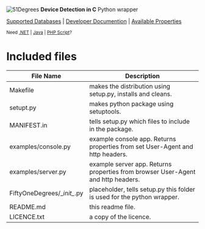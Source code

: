 ![51Degrees](https://51degrees.com/DesktopModules/FiftyOne/Distributor/Logo.ashx?utm_source=github&utm_medium=repository&utm_content=readme_trie&utm_campaign=python-open-source "THE Fasstest and Most Accurate Device Detection") **Device Detection in C** Python wrapper

[Supported Databases](https://51degrees.com/compare-data-options?utm_source=github&utm_medium=repository&utm_content=compare-data-options&utm_campaign=python-open-source "Different device databases which can be used with 51Degrees device detection") | [Developer Documention](https://51degrees.com/support/documentation?utm_source=github&utm_medium=repository&utm_content=home-menu&utm_campaign=python-open-source "Full getting started guide and advanced developer documentation") | [Available Properties](https://51degrees.com/resources/property-dictionary?utm_source=github&utm_medium=repository&utm_content=property_dictionary&utm_campaign=python-open-source "View all available properties and values")

<sup>Need [.NET](https://github.com/51Degrees/.NET-Device-Detection "THE Fastest and most Accurate device detection for .NET") | [Java](https://github.com/51Degrees/Java-Device-Detection "THE Fastest and most Accurate device detection for Java") | [PHP Script](https://github.com/51Degrees/51Degrees-PHP)?</sup>

# Included files
File Name | Description
------------ | -------------
Makefile | makes the distribution using setup.py, installs and cleans.
setupt.py | makes python package using setuptools.
MANIFEST.in | tells setup.py which files to include in the package.
examples/console.py | example console app. Returns properties from set User-Agent and http headers.
examples/server.py | example server app. Returns properties from browser User-Agent and http headers.
FiftyOneDegrees/\__init\__.py | placeholder, tells setup.py this folder is used for the python wrapper.
README.md | this readme file.
LICENCE.txt | a copy of the licence.
